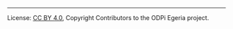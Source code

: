 <!-- SPDX-License-Identifier: CC-BY-4.0 -->
<!-- Copyright Contributors to the ODPi Egeria project. -->





----
License: [CC BY 4.0](https://creativecommons.org/licenses/by/4.0/),
Copyright Contributors to the ODPi Egeria project.